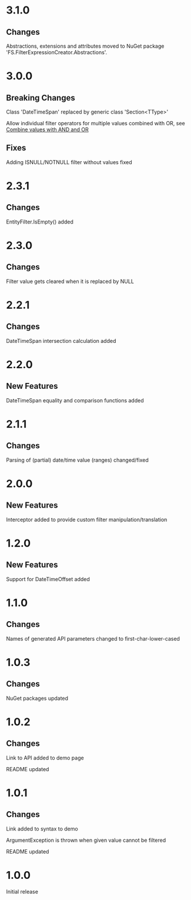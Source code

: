 

# 3.1.0

## Changes

Abstractions, extensions and attributes moved to NuGet package 'FS.FilterExpressionCreator.Abstractions'.

# 3.0.0

## Breaking Changes

Class 'DateTimeSpan' replaced by generic class 'Section\<TType\>'

Allow individual filter operators for multiple values combined with OR, see [Combine values with AND and OR](https://github.com/fschick/FilterExpressionCreator#combine-values-with-and-and-or)

## Fixes

Adding ISNULL/NOTNULL filter without values fixed

# 2.3.1

## Changes

EntityFilter.IsEmpty() added

# 2.3.0

## Changes

Filter value gets cleared when it is replaced by NULL

# 2.2.1

## Changes

DateTimeSpan intersection calculation added

# 2.2.0

## New Features

DateTimeSpan equality and comparison functions added

# 2.1.1

## Changes

Parsing of (partial) date/time value (ranges) changed/fixed

# 2.0.0

## New Features

Interceptor added to provide custom filter manipulation/translation

# 1.2.0

## New Features

Support for DateTimeOffset added

# 1.1.0

## Changes

Names of generated API parameters changed to first-char-lower-cased

# 1.0.3

## Changes

NuGet packages updated

# 1.0.2

## Changes

Link to API added to demo page

README updated

# 1.0.1

## Changes

Link added to syntax to demo

ArgumentException is thrown when given value cannot be filtered

README updated

# 1.0.0

Initial release